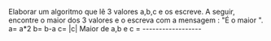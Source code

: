 Elaborar um algoritmo que lê 3 valores a,b,c e os escreve. A seguir, encontre o maior dos 3 valores e o escreva com a mensagem : "É o maior ".
a= a*2
b= b-a
c= |c|
Maior de a,b e c = ------------------
